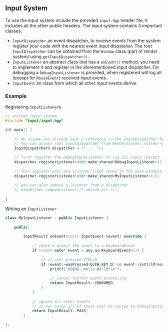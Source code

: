 ## Input System

To use the input system include the provided `input.hpp` header file, it includes all the other public headers.
The input system contains 3 important classes:
 - `InputDispatcher` an event dispatcher, to receive events from the system register your code with the nearest event input dispatcher.
The root `InputDispatcher` can be obtained from the `Window` class (part of render system) using `getInputDispatcher()`.
 - `InputListener` an abstract class that has a `onEvent()` method, you need to implement it and register in the aforementioned input dispatcher.
For debugging a `DebugInputListener` is provided, when registered will log all (except for `MouseEvent`) received input events.
 - `InputEvent` an class from which all other input events derive.

### Example

Registering `InputListener`s
```c++
// include input system
#include "input/input.hpp"

int main() {
	
	// We assume you already have a reference to the InputDispatcher here 
	// You can access root InputDispatcher from RenderSystem::system->getWindow().getInputDispatcher()
	InputDispatcher& dispatcher = /* ... */;

	// first register the DebugInputListener to log all input (except for mouse movement) PASSed by MyInputListener
	dispatcher.registerListener(std::make_shared<DebugInputListener>());
	
	// then register your own listener (impl shown in the next example)
	dispatcher.registerListener(std::make_shared<MyInputListener>());
	
	// you can also remove a listener from a dispatcher
	// dispatcher.removeListener(/* shared_ptr */);
	
}

```

Writing an `InputListener`
```c++
class MyInputListener : public InputListener {
		
	public:
		
		InputResult onEvent(const InputEvent &event) override {
			
			// check & assert the event to a KeyboardEvent
			if (const auto* event = any.as<KeyboardEvent>()) {
				
				// if user pressed CTRL+Q
				if (event->wasPressed(GLFW_KEY_Q) && event->isCtrlPressed()) {
					printf("DEBUG: Hello World!\n");
					
					// cancel further event processing
					return InputResult::CONSUMED;
				}
			}
			
			// ignore all other events
			// in our setup all of those will be routed to DebugInputListener
			return InputResult::PASS;
		}
		
};
```